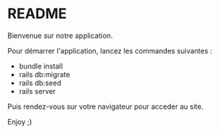 # README

Bienvenue sur notre application.

Pour démarrer l'application, lancez les commandes suivantes :

- bundle install
- rails db:migrate
- rails db:seed
- rails server

Puis rendez-vous sur votre navigateur pour acceder au site.

Enjoy ;)